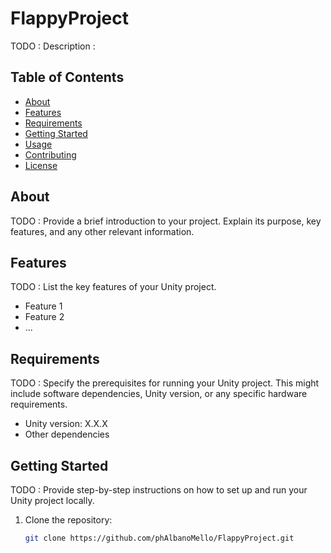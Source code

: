 # FlappyProject

TODO : Description :

## Table of Contents
- [About](#about)
- [Features](#features)
- [Requirements](#requirements)
- [Getting Started](#getting-started)
- [Usage](#usage)
- [Contributing](#contributing)
- [License](#license)

## About

TODO : Provide a brief introduction to your project. Explain its purpose, key features, and any other relevant information.

## Features

TODO : List the key features of your Unity project.

- Feature 1
- Feature 2
- ...

## Requirements

TODO : Specify the prerequisites for running your Unity project. This might include software dependencies, Unity version, or any specific hardware requirements.

- Unity version: X.X.X
- Other dependencies

## Getting Started

TODO : Provide step-by-step instructions on how to set up and run your Unity project locally.

1. Clone the repository:
   ```bash
   git clone https://github.com/phAlbanoMello/FlappyProject.git
